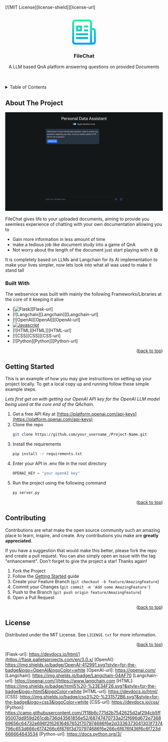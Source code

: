 <!-- Improved compatibility of back to top link: See: https://github.com/othneildrew/Best-README-Template/pull/73 -->
<a name="readme-top"></a>
<!--
*** Thanks for checking out the Best-README-Template. If you have a suggestion
*** that would make this better, please fork the repo and create a pull request
*** or simply open an issue with the tag "enhancement".
*** Don't forget to give the project a star!
*** Thanks again! Now go create something AMAZING! :D
-->



<!-- PROJECT SHIELDS -->
<!--
*** I'm using markdown "reference style" links for readability.
*** Reference links are enclosed in brackets [ ] instead of parentheses ( ).
*** See the bottom of this document for the declaration of the reference variables
*** for contributors-url, forks-url, etc. This is an optional, concise syntax you may use.
*** https://www.markdownguide.org/basic-syntax/#reference-style-links
-->

[![MIT License][license-shield]][license-url]


<!-- PROJECT LOGO -->
<br />
<div align="center">
  <a href="https://github.com/othneildrew/Best-README-Template">
    <img src="readme-images/logo.png" alt="Logo" width="80" height="80">
  </a>

  <h3 align="center">FileChat</h3>

  <p align="center">
A LLM based QnA platform answering questions on provided Documents
    <br />
    <br />
    <br />
 

  </p>
</div>



<!-- TABLE OF CONTENTS -->
<details>
  <summary>Table of Contents</summary>
  <ol>
    <li>
      <a href="#about-the-project">About The Project</a>
      <ul>
        <li><a href="#built-with">Built With</a></li>
      </ul>
    </li>
    <li><a href="#getting-started">Getting Started</a></li>
    <li><a href="#usage">Usage</a></li>
    <li><a href="#contributing">Contributing</a></li>
    <li><a href="#license">License</a></li>
  </ol>
</details>



<!-- ABOUT THE PROJECT -->
## About The Project

[![Product Name Screen Shot][product-screenshot]](https://example.com)

FileChat gives life to your uploaded documents, aiming to provide you seemless experience of chatting with your own documentation allowing you to 

* Gain more information in less amount of time
* make a tedious job like document study into a game of QnA
* Not worry about the length of the document just start playing with it :smile:


It is completely based on LLMs and Langchain for its AI implementation to make your lives simpler, now lets look into what all was used to make it stand tall


### Built With

The webservice was built with mainly the following Frameworks/Libraries at the core of it keeping it alive

* [![Flask][Flask]][Flask-url]
* [![Langchain][Langchain]][Langchain-url]
* [![OpenAI][OpenAI]][OpenAI-url]
* [![Javascript][Javascript]][Javascript-url]
* [![HTML][HTML]][HTML-url]
* [![CSS][CSS]][CSS-url]
* [![Python][Python]][Python-url]


<p align="right">(<a href="#readme-top">back to top</a>)</p>



<!-- GETTING STARTED -->
## Getting Started

This is an example of how you may give instructions on setting up your project locally.
To get a local copy up and running follow these simple example steps.

_Lets first get on with getting our OpenAI API key for the OpenAI LLM model being used at the core end of the QAchain._

1. Get a free API Key at [https://platform.openai.com/api-keys](https://platform.openai.com/api-keys)
2. Clone the repo
   ```sh
   git clone https://github.com/your_username_/Project-Name.git
   ```
3. Install the requirements
   ```sh
   pip install -r requirements.txt
   ```
4. Enter your API in .env file in the root directory
   ```py
   OPENAI_KEY = "your openAI key"
   ```
5. Run the project using the following command
   ```py
   py server.py
   ```

<p align="right">(<a href="#readme-top">back to top</a>)</p>


## Contributing

Contributions are what make the open source community such an amazing place to learn, inspire, and create. Any contributions you make are **greatly appreciated**.

If you have a suggestion that would make this better, please fork the repo and create a pull request. You can also simply open an issue with the tag "enhancement".
Don't forget to give the project a star! Thanks again!

1. Fork the Project
2. Follow the <a href="#getting-started">Getting Started</a> guide
3. Create your Feature Branch (`git checkout -b feature/AmazingFeature`)
4. Commit your Changes (`git commit -m 'Add some AmazingFeature'`)
5. Push to the Branch (`git push origin feature/AmazingFeature`)
6. Open a Pull Request

<p align="right">(<a href="#readme-top">back to top</a>)</p>







<!-- LICENSE -->
## License

Distributed under the MIT License. See `LICENSE.txt` for more information.

<p align="right">(<a href="#readme-top">back to top</a>)</p>










<!-- MARKDOWN LINKS & IMAGES -->
<!-- https://www.markdownguide.org/basic-syntax/#reference-style-links -->
[product-screenshot]: readme-images/screenshot.png
[Javascript]: https://img.shields.io/badge/javascript%20-%23323330.svg?&style=for-the-badge&logo=javascript&logoColor=%23F7DF1E
[Javascript-url]: [https://nextjs.org/](https://devdocs.io/javascript/)
[Flask]: https://img.shields.io/badge/flask-%23000.svg?style=for-the-badge&logo=flask&logoColor=white
[Flask-url]: https://devdocs.io/html/](https://flask.palletsprojects.com/en/3.0.x/
[OpenAI]: https://img.shields.io/badge/OpenAI-412991.svg?style=for-the-badge&logo=OpenAI&logoColor=white
[OpenAI-url]: https://openai.com/
[Langchain]: https://img.shields.io/badge/Langchain-04AF70
[Langchain-url]: https://openai.com/](https://www.langchain.com
[HTML]: https://img.shields.io/badge/html5%20-%23E34F26.svg?&style=for-the-badge&logo=html5&logoColor=white
[HTML-url]: https://devdocs.io/html/
[CSS]: https://img.shields.io/badge/css3%20-%231572B6.svg?&style=for-the-badge&logo=css3&logoColor=white
[CSS-url]: https://devdocs.io/css/
[Python]: https://camo.githubusercontent.com/7f18b6c771d2b7542625d2af294cb5ff95007dd959d261cdb736d43561856e52/68747470733a2f2f696d672e736869656c64732e696f2f62616467652f707974686f6e2d3336373041303f7374796c653d666c6174266c6f676f3d707974686f6e266c6f676f436f6c6f723d666664643534
[Python-url]: https://docs.python.org/3/

